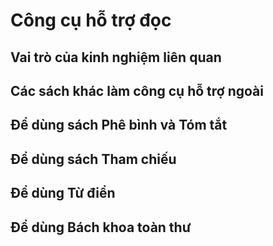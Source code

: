 
# Công cụ hỗ trợ đọc

## Vai trò của kinh nghiệm liên quan

## Các sách khác làm công cụ hỗ trợ ngoài

## Để dùng sách Phê bình và Tóm tắt

## Để dùng sách Tham chiếu

## Để dùng Từ điển

## Để dùng Bách khoa toàn thư